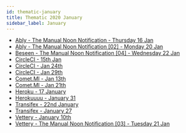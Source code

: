 ```yaml
---
id: thematic-january
title: Thematic 2020 January
sidebar_label: January
---
```


-   <a href="/html/Thematic/2020/January/Ably - The Manual Noon Notification - Thursday 16 Jan.html" target="_parent">Ably - The Manual Noon Notification - Thursday 16 Jan</a>
-   <a href="/html/Thematic/2020/January/Ably - The Manual Noon Notification [02] - Monday 20 Jan.html" target="_parent">Ably - The Manual Noon Notification [02] - Monday 20 Jan</a>
-   <a href="/html/Thematic/2020/January/Beseen - The Manual Noon Notification [04] - Wednesday 22 Jan.html" target="_parent">Beseen - The Manual Noon Notification [04] - Wednesday 22 Jan</a>
-   <a href="/html/Thematic/2020/January/CircleCI - 15th Jan.html" target="_parent">CircleCI - 15th Jan</a>
-   <a href="/html/Thematic/2020/January/CircleCI - Jan 24th.html" target="_parent">CircleCI - Jan 24th</a>
-   <a href="/html/Thematic/2020/January/CircleCI - Jan 29th.html" target="_parent">CircleCI - Jan 29th</a>
-   <a href="/html/Thematic/2020/January/Comet.Ml - Jan 13th.html" target="_parent">Comet.Ml - Jan 13th</a>
-   <a href="/html/Thematic/2020/January/Comet.Ml - Jan 21th.html" target="_parent">Comet.Ml - Jan 21th</a>
-   <a href="/html/Thematic/2020/January/Heroku - 17 January.html" target="_parent">Heroku - 17 January</a>
-   <a href="/html/Thematic/2020/January/Herokuuuu - January 31.html" target="_parent">Herokuuuu - January 31</a>
-   <a href="/html/Thematic/2020/January/Transifex - 22nd January.html" target="_parent">Transifex - 22nd January</a>
-   <a href="/html/Thematic/2020/January/Transifex - January 27.html" target="_parent">Transifex - January 27</a>
-   <a href="/html/Thematic/2020/January/Vettery - January 10th.html" target="_parent">Vettery - January 10th</a>
-   <a href="/html/Thematic/2020/January/Vettery - The Manual Noon Notification [03] - Tuesday 21 Jan.html" target="_parent">Vettery - The Manual Noon Notification [03] - Tuesday 21 Jan</a>
